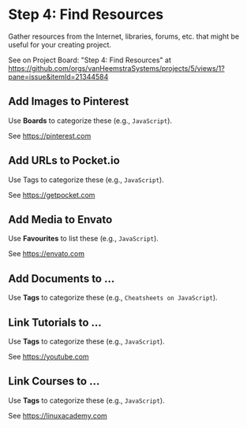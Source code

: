 # Step 4: Find Resources

Gather resources from the Internet, libraries, forums, etc. that might be useful for your creating project.

See on Project Board: "Step 4: Find Resources" at https://github.com/orgs/vanHeemstraSystems/projects/5/views/1?pane=issue&itemId=21344584

## Add Images to Pinterest

Use **Boards** to categorize these (e.g., ```JavaScript```).

See https://pinterest.com

## Add URLs to Pocket.io

Use Tags to categorize these (e.g., ```JavaScript```).

See https://getpocket.com

## Add Media to Envato

Use **Favourites** to list these (e.g., ```JavaScript```).

See https://envato.com

## Add Documents to ...

Use **Tags** to categorize these (e.g., ```Cheatsheets on JavaScript```).

## Link Tutorials to ...

Use **Tags** to categorize these (e.g., ```JavaScript```).

See https://youtube.com

## Link Courses to ...

Use **Tags** to categorize these (e.g., ```JavaScript```).

See https://linuxacademy.com
